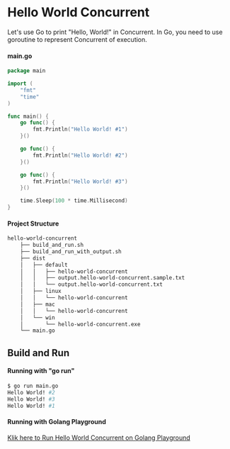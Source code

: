 # Hello World Concurrent

Let's use Go to print "Hello, World!" in Concurrent. In Go, you need to use goroutine to represent Concurrent  of execution.

#### main.go

```go
package main

import (
	"fmt"
	"time"
)

func main() {
	go func() {
		fmt.Println("Hello World! #1")
	}()

	go func() {
		fmt.Println("Hello World! #2")
	}()

	go func() {
		fmt.Println("Hello World! #3")
	}()

	time.Sleep(100 * time.Millisecond)
}
```

#### Project Structure

```bash
hello-world-concurrent
    ├── build_and_run.sh
    ├── build_and_run_with_output.sh
    ├── dist
    │   ├── default
    │   │   ├── hello-world-concurrent
    │   │   ├── output.hello-world-concurrent.sample.txt
    │   │   └── output.hello-world-concurrent.txt
    │   ├── linux
    │   │   └── hello-world-concurrent
    │   ├── mac
    │   │   └── hello-world-concurrent
    │   └── win
    │       └── hello-world-concurrent.exe
    └── main.go
```

## Build and Run

#### Running with "go run"

```bash
$ go run main.go
Hello World! #2
Hello World! #3
Hello World! #1
```

#### Running with Golang Playground

[Klik here to Run Hello World Concurrent on Golang Playground](https://play.golang.org/p/s7Gv1MuVcSp)